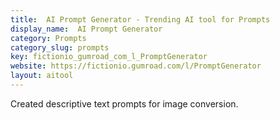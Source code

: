 ```yaml
---
title:  AI Prompt Generator - Trending AI tool for Prompts
display_name:  AI Prompt Generator
category: Prompts
category_slug: prompts
key: fictionio_gumroad_com_l_PromptGenerator
website: https://fictionio.gumroad.com/l/PromptGenerator
layout: aitool
---
```


Created descriptive text prompts for image conversion.
